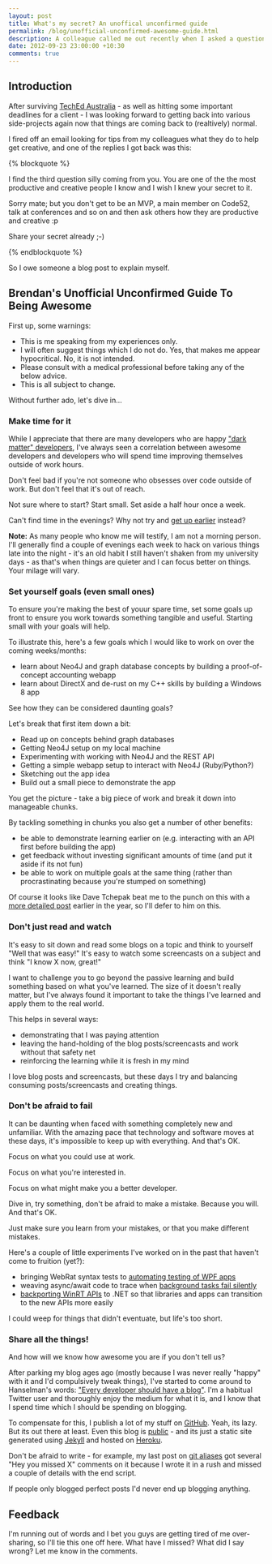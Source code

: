 ```yaml
---
layout: post
title: What's my secret? An unoffical unconfirmed guide
permalink: /blog/unofficial-unconfirmed-awesome-guide.html
description: A colleague called me out recently when I asked a question about how to be more productive. This blog post is for him.
date: 2012-09-23 23:00:00 +10:30
comments: true
---
```


## Introduction

After surviving [TechEd Australia](http://australia.msteched.com/) - as well as hitting some important deadlines for a client - I was looking forward to getting back into various side-projects again now that things are coming back to (realtively) normal.

I fired off an email looking for tips from my colleagues what they do to help get creative, and one of the replies I got back was this:

{% blockquote %}

I find the third question silly coming from you. You are one of the the most productive and creative people I know and I wish I knew your secret to it.

Sorry mate; but you don't get to be an MVP, a main member on Code52, talk at conferences and so on and then ask others how they are productive and creative :p

Share your secret already ;-)

{% endblockquote %}

So I owe someone a blog post to explain myself.

## Brendan's Unofficial Unconfirmed Guide To Being Awesome

First up, some warnings:

 - This is me speaking from my experiences only.
 - I will often suggest things which I do not do. Yes, that makes me appear hypocritical. No, it is not intended.
 - Please consult with a medical professional before taking any of the below advice.
 - This is all subject to change.

Without further ado, let's dive in...

### Make time for it

While I appreciate that there are many developers who are happy ["dark matter" developers](http://www.hanselman.com/blog/DarkMatterDevelopersTheUnseen99.aspx), I've always seen a correlation between awesome developers and developers who will spend time improving themselves outside of work hours.

Don't feel bad if you're not someone who obsesses over code outside of work. But don't feel that it's out of reach.

Not sure where to start? Start small. Set aside a half hour once a week.

Can't find time in the evenings? Why not try and [get up earlier](http://99u.com/tips/6954/The-1-Step-Plan-for-Super-Productivity) instead?

**Note:** As many people who know me will testify, I am not a morning person.  I'll generally find a couple of evenings each week to hack on various things late into the night - it's an old habit I still haven't shaken from my university days - as that's when things are quieter and I can focus better on things. Your milage will vary.

### Set yourself goals (even small ones)

To ensure you're making the best of youur spare time, set some goals up front to ensure you work towards something tangible and useful. Starting small with your goals will help.

To illustrate this, here's a few goals which I would like to work on over the coming weeks/months:

 - learn about Neo4J and graph database concepts by building a proof-of-concept accounting webapp
 - learn about DirectX and de-rust on my C++ skills by building a Windows 8 app

See how they can be considered daunting goals?

Let's break that first item down a bit:

 - Read up on concepts behind graph databases
 - Getting Neo4J setup on my local machine
 - Experimenting with working with Neo4J and the REST API
 - Getting a simple webapp setup to interact with Neo4J (Ruby/Python?)
 - Sketching out the app idea
 - Build out a small piece to demonstrate the app

You get the picture - take a big piece of work and break it down into manageable chunks.

By tackling something in chunks you also get a number of other benefits:

 - be able to demonstrate learning earlier on (e.g. interacting with an API first before building the app)
 - get feedback without investing significant amounts of time (and put it aside if its not fun)
 - be able to work on multiple goals at the same thing (rather than procrastinating because you're stumped on something)

Of course it looks like Dave Tchepak beat me to the punch on this with a [more detailed post](http://davesquared.net/2012/02/goals-for-devs.html) earlier in the year, so I'll defer to him on this.


### Don't just read and watch

It's easy to sit down and read some blogs on a topic and think to yourself "Well that was easy!" It's easy to watch some screencasts on a subject and think "I know X now, great!"

I want to challenge you to go beyond the passive learning and build something based on what you've learned. The size of it doesn't really matter, but I've always found it important to take the things I've learned and apply them to the real world.

This helps in several ways:

 - demonstrating that I was paying attention
 - leaving the hand-holding of the blog posts/screencasts and work without that safety net
 - reinforcing the learning while it is fresh in my mind

I love blog posts and screencasts, but these days I try and balancing consuming posts/screencasts and creating things.

### Don't be afraid to fail

It can be daunting when faced with something completely new and unfamiliar. With the amazing pace that technology and software moves at these days, it's impossible to keep up with everything. And that's OK.

Focus on what you could use at work.

Focus on what you're interested in.

Focus on what might make you a better developer.

Dive in, try something, don't be afraid to make a mistake. Because you will. And that's OK.

Just make sure you learn from your mistakes, or that you make different mistakes.

Here's a couple of little experiments I've worked on in the past that haven't come to fruition (yet?):

 - bringing WebRat syntax tests to [automating testing of WPF apps](/simpler-ui-testing-for-wpf-apps.html)
 - weaving async/await code to trace when [background tasks fail silently](https://github.com/shiftkey/Fody.AsyncErrorHandling)
 - [backporting WinRT APIs](https://github.com/shiftkey/winrt-backport-hilarity) to .NET so that libraries and apps can transition to the new APIs more easily

I could weep for things that didn't eventuate, but life's too short.

### Share all the things!

And how will we know how awesome you are if you don't tell us?

After parking my blog ages ago (mostly because I was never really "happy" with it and I'd compulsively tweak things), I've started to come around to Hanselman's words: ["Every developer should have a blog"](http://www.hanselman.com/blog/YourWordsAreWasted.aspx). I'm a habitual Twitter user and thoroughly enjoy the medium for what it is, and I know that I spend time which I should be spending on blogging.

To compensate for this, I publish a lot of my stuff on [GitHub](https://github.com/shiftkey). Yeah, its lazy. But its out there at least. Even this blog is [public](https://github.com/shiftkey/blog) - and its just a static site generated using [Jekyll](https://github.com/mojombo/jekyll) and hosted on [Heroku](http://www.heroku.com/).

Don't be afraid to write - for example, my last post on [git aliases](http://brendanforster.com/notes/git-alias.html) got several "Hey you missed X" comments on it because I wrote it in a rush and missed a couple of details with the end script.

If people only blogged perfect posts I'd never end up blogging anything.

## Feedback

I'm running out of words and I bet you guys are getting tired of me over-sharing, so I'll tie this one off here. What have I missed? What did I say wrong? Let me know in the comments.
